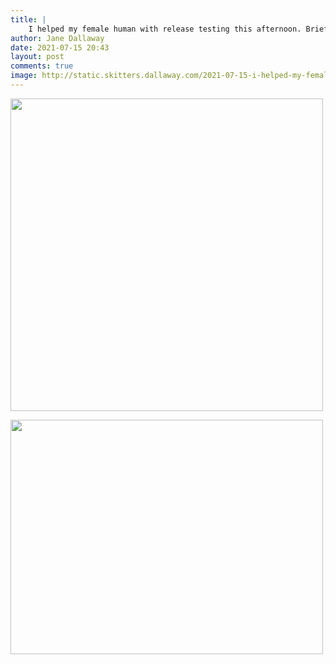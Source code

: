 ```yaml
---
title: |
    I helped my female human with release testing this afternoon. Briefly. And then I had a snooze. Tiring this working lark!
author: Jane Dallaway
date: 2021-07-15 20:43
layout: post
comments: true
image: http://static.skitters.dallaway.com/2021-07-15-i-helped-my-female-human-with-release-testing-this-afternoon-briefly-and-then-i-had-a-snooze-tiring-this-working-lark-fullsize-0.jpeg
---
```




<a href="http://static.skitters.dallaway.com/2021-07-15-i-helped-my-female-human-with-release-testing-this-afternoon-briefly-and-then-i-had-a-snooze-tiring-this-working-lark-fullsize-0.jpeg"><img src="http://static.skitters.dallaway.com/2021-07-15-i-helped-my-female-human-with-release-testing-this-afternoon-briefly-and-then-i-had-a-snooze-tiring-this-working-lark-thumb-0.jpeg" width="500" height="500"></a>

<a href="http://static.skitters.dallaway.com/2021-07-15-i-helped-my-female-human-with-release-testing-this-afternoon-briefly-and-then-i-had-a-snooze-tiring-this-working-lark-fullsize-1.jpeg"><img src="http://static.skitters.dallaway.com/2021-07-15-i-helped-my-female-human-with-release-testing-this-afternoon-briefly-and-then-i-had-a-snooze-tiring-this-working-lark-thumb-1.jpeg" width="500" height="375"></a>

